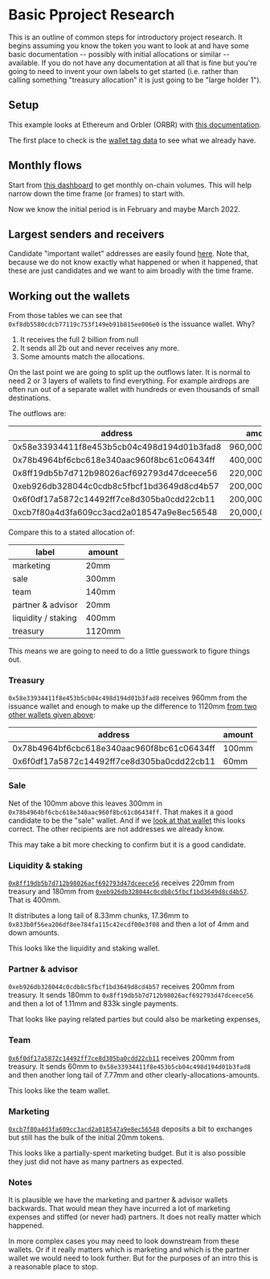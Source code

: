 # Basic Pproject Research

This is an outline of common steps for introductory project research.
It begins assuming you know the token you want to look at and have some basic documentation -- possibly
with initial allocations or similar -- available.
If you do not have any documentation at all that is fine but you're going to need to invent
your own labels to get started (i.e. rather than calling something "treasury allocation" it is just going to be
"large holder 1").

## Setup

This example looks at Ethereum and Orbler (ORBR) with [this documentation](https://docs.orbler.io/tokenomics/token-allocation).

The first place to check is the [wallet tag data](https://dashargos.chainargos.com/dashboards/159?Categories+=&Labels=%25orbler%25&Organizations=) to see what we already have.


## Monthly flows

Start from [this dashboard](https://dashargos.chainargos.com/dashboards/139?Symbol=ORBR) to get
monthly on-chain volumes.
This will help narrow down the time frame (or frames) to start with.

Now we know the initial period is in February and maybe March 2022.

## Largest senders and receivers

Candidate "important wallet" addresses are easily found [here](https://dashargos.chainargos.com/dashboards/162?Relative+Months+Prior=%5B0%2C48%5D&Symbol=ORBR).
Note that, because we do not know exactly what happened or when it happened, that these are just candidates and we
want to aim broadly with the time frame.

## Working out the wallets

From those tables we can see that `0xf8db5580cdcb77119c753f149eb91b815ee006e0` is the issuance wallet.
Why?
1. It receives the full 2 billion from null
2. It sends all 2b out and never receives any more.
3. Some amounts match the allocations.

On the last point we are going to split up the outflows later.
It is normal to need 2 or 3 layers of wallets to find everything.
For example airdrops are often run out of a separate wallet with hundreds or even thousands of small destinations.

The outflows are:

| address | amount |
| --- | --- |
|0x58e33934411f8e453b5cb04c498d194d01b3fad8	|960,000,000.00|
|0x78b4964bf6cbc618e340aac960f8bc61c06434ff	|400,000,000.00|
|0x8ff19db5b7d712b98026acf692793d47dceece56	|220,000,000.00|
|0xeb926db328044c0cdb8c5fbcf1bd3649d8cd4b57	|200,000,000.00|
|0x6f0df17a5872c14492ff7ce8d305ba0cdd22cb11	|200,000,000.00|
|0xcb7f80a4d3fa609cc3acd2a018547a9e8ec56548	|20,000,000.00|

Compare this to a stated allocation of:

| label               | amount |
|---------------------|--------|
| marketing           | 20mm   |
| sale                | 300mm  |
| team                | 140mm  |
| partner & advisor   | 20mm   |
| liquidity / staking | 400mm  |
| treasury            | 1120mm |

This means we are going to need to do a little guesswork to figure things out.

### Treasury

`0x58e33934411f8e453b5cb04c498d194d01b3fad8` receives 960mm from the issuance wallet and enough to make up the difference
to 1120mm [from two other wallets given above](https://dashargos.chainargos.com/dashboards/57?To+or+From+Address=0x58e33934411f8e453b5cb04c498d194d01b3fad8&Symbol=ORBR):

| address | amount|
| --- | --- |
| 0x78b4964bf6cbc618e340aac960f8bc61c06434ff | 100mm |
| 0x6f0df17a5872c14492ff7ce8d305ba0cdd22cb11 | 60mm |

### Sale

Net of the 100mm above this leaves 300mm in `0x78b4964bf6cbc618e340aac960f8bc61c06434ff`.
That makes it a good candidate to be the "sale" wallet.
And if we [look at that wallet](https://dashargos.chainargos.com/dashboards/57?To+or+From+Address=0x78b4964bf6cbc618e340aac960f8bc61c06434ff&Symbol=ORBR)
this looks correct.
The other recipients are not addresses we already know.

This may take a bit more checking to confirm but it is a good candidate.

### Liquidity & staking

[`0x8ff19db5b7d712b98026acf692793d47dceece56`](https://dashargos.chainargos.com/dashboards/57?To+or+From+Address=0x8ff19db5b7d712b98026acf692793d47dceece56&Symbol=ORBR)
receives 220mm from treasury and 180mm from
[`0xeb926db328044c0cdb8c5fbcf1bd3649d8cd4b57`](https://dashargos.chainargos.com/dashboards/57?To+or+From+Address=0xeb926db328044c0cdb8c5fbcf1bd3649d8cd4b57&Symbol=ORBR).
That is 400mm.

It distributes a long tail of 8.33mm chunks, 17.36mm to `0x833b0f56ea206df8ee784fa115c42ecdf00e3f08` and then a lot of 4mm and down amounts.

This looks like the liquidity and staking wallet.

### Partner & advisor

`0xeb926db328044c0cdb8c5fbcf1bd3649d8cd4b57` receives 200mm from treasury.
It sends 180mm to `0x8ff19db5b7d712b98026acf692793d47dceece56` and then a lot of 1.11mm and 833k single payments.

That looks like paying related parties but could also be marketing expenses,

### Team

[`0x6f0df17a5872c14492ff7ce8d305ba0cdd22cb11`](https://dashargos.chainargos.com/dashboards/57?To+or+From+Address=0x6f0df17a5872c14492ff7ce8d305ba0cdd22cb11&Symbol=ORBR)
receives 200mm from treasury.
It sends 60mm to `0x58e33934411f8e453b5cb04c498d194d01b3fad8` and then another long tail of 7.77mm and other clearly-allocations-amounts.

This looks like the team wallet.

### Marketing

[`0xcb7f80a4d3fa609cc3acd2a018547a9e8ec56548`](https://dashargos.chainargos.com/dashboards/57?To+or+From+Address=0xcb7f80a4d3fa609cc3acd2a018547a9e8ec56548&Symbol=ORBR)
deposits a bit to exchanges but still has the bulk of the initial 20mm tokens.

This looks like a partially-spent marketing budget.
But it is also possible they just did not have as many partners as expected.

### Notes

It is plausible we have the marketing and partner & advisor wallets backwards.
That would mean they have incurred a lot of marketing expenses and stiffed (or never had) partners.
It does not really matter which happened.

In more complex cases you may need to look downstream from these wallets.
Or if it really matters which is marketing and which is the partner wallet we would need to look further.
But for the purposes of an intro this is a reasonable place to stop.
